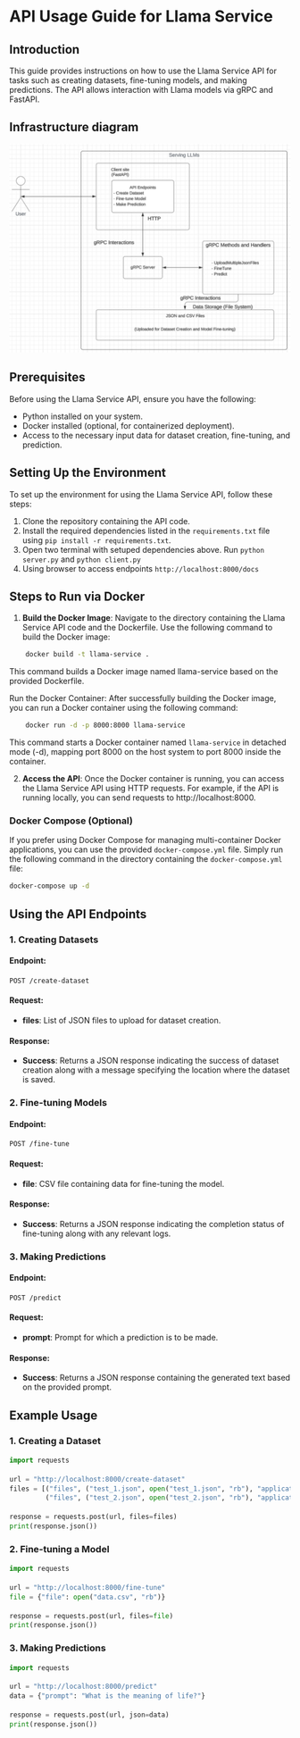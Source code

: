 # API Usage Guide for Llama Service

## Introduction
This guide provides instructions on how to use the Llama Service API for tasks such as creating datasets, fine-tuning models, and making predictions. The API allows interaction with Llama models via gRPC and FastAPI.

## Infrastructure diagram
<img src="./infrastructure/Untitled.png" alt="Infrastructure diagram">


## Prerequisites
Before using the Llama Service API, ensure you have the following:

- Python installed on your system.
- Docker installed (optional, for containerized deployment).
- Access to the necessary input data for dataset creation, fine-tuning, and prediction.

## Setting Up the Environment
To set up the environment for using the Llama Service API, follow these steps:

1. Clone the repository containing the API code.
2. Install the required dependencies listed in the `requirements.txt` file using `pip install -r requirements.txt`.
3. Open two terminal with setuped dependencies above. Run `python server.py` and `python client.py`
4. Using browser to access endpoints `http://localhost:8000/docs`
## Steps to Run via Docker

1. **Build the Docker Image**: Navigate to the directory containing the Llama Service API code and the Dockerfile. Use the following command to build the Docker image:
```bash
    docker build -t llama-service .
```

This command builds a Docker image named llama-service based on the provided Dockerfile.

Run the Docker Container: After successfully building the Docker image, you can run a Docker container using the following command:
```bash
    docker run -d -p 8000:8000 llama-service
```
This command starts a Docker container named `llama-service` in detached mode (-d), mapping port 8000 on the host system to port 8000 inside the container.

2. **Access the API**: Once the Docker container is running, you can access the Llama Service API using HTTP requests. For example, if the API is running locally, you can send requests to http://localhost:8000.

### Docker Compose (Optional)
If you prefer using Docker Compose for managing multi-container Docker applications, you can use the provided `docker-compose.yml` file. Simply run the following command in the directory containing the `docker-compose.yml` file:
```bash
docker-compose up -d
```

## Using the API Endpoints

### 1. Creating Datasets

#### Endpoint:
```
POST /create-dataset
```

#### Request:
- **files**: List of JSON files to upload for dataset creation.

#### Response:
- **Success**: Returns a JSON response indicating the success of dataset creation along with a message specifying the location where the dataset is saved.

### 2. Fine-tuning Models

#### Endpoint:
```
POST /fine-tune
```

#### Request:
- **file**: CSV file containing data for fine-tuning the model.

#### Response:
- **Success**: Returns a JSON response indicating the completion status of fine-tuning along with any relevant logs.

### 3. Making Predictions

#### Endpoint:
```
POST /predict
```

#### Request:
- **prompt**: Prompt for which a prediction is to be made.

#### Response:
- **Success**: Returns a JSON response containing the generated text based on the provided prompt.

## Example Usage

### 1. Creating a Dataset
```python
import requests

url = "http://localhost:8000/create-dataset"
files = [("files", ("test_1.json", open("test_1.json", "rb"), "application/json")),
         ("files", ("test_2.json", open("test_2.json", "rb"), "application/json"))]

response = requests.post(url, files=files)
print(response.json())
```

### 2. Fine-tuning a Model
```python
import requests

url = "http://localhost:8000/fine-tune"
file = {"file": open("data.csv", "rb")}

response = requests.post(url, files=file)
print(response.json())
```

### 3. Making Predictions
```python
import requests

url = "http://localhost:8000/predict"
data = {"prompt": "What is the meaning of life?"}

response = requests.post(url, json=data)
print(response.json())
```